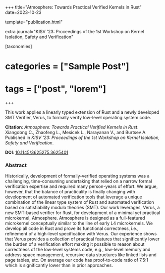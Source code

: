 +++
title="Atmosphere: Towards Practical Verified Kernels in Rust"
date=2023-10-23

template="publication.html"

extra.journal="KISV '23: Proceedings of the 1st Workshop on Kernel Isolation, Safety and Verification"

[taxonomies]
# categories = ["Sample Post"]
# tags = ["post", "lorem"]
+++

This work applies a linearly typed extension of Rust and a newly developed SMT Verifier, Verus, to formally verify low-level operating system code.

**Citation**: *Atmosphere: Towards Practical Verified Kernels in Rust*. Xiangdong C., Zhaofeng L., Mesicek L., Narayanan V., and Burtsev A. Published in _KISV '23: Proceedings of the 1st Workshop on Kernel Isolation, Safety and Verification_.

**DOI**: [10.1145/3625275.3625401](https://doi.org/10.1145/3625275.3625401)

<!-- more -->

### Abstract

Historically, development of formally-verified operating systems was a challenging, time-consuming undertaking that relied on a narrow formal verification expertise and required many person-years of effort. We argue, however, that the balance of practicality is finally changing with development of automated verification tools that leverage a unique combination of the linear type system of Rust and automated verification based on satisfiability modulo theories (SMT). Our work leverages, Verus, a new SMT-based verifier for Rust, for development of a minimal yet practical microkernel, Atmosphere. Atmosphere is designed as a full-featured microkernel conceptually similar to the line of early L4 microkernels. We develop all code in Rust and prove its functional correctness, i.e., refinement of a high-level specification with Verus. Our experience shows that Verus provides a collection of practical features that significantly lower the burden of a verification effort making it possible to reason about correctness of the low-level systems code, e.g., low-level memory and address space management, recursive data structures like linked lists and page tables, etc. On average our code has proof-to-code ratio of 7.5:1 which is significantly lower than in prior approaches.

